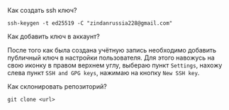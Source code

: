 Как создать ssh ключ?

`ssh-keygen -t ed25519 -C "zindanrussia228@gmail.com"`

Как добавить ключ в аккаунт?

После того как была создана учётную запись необходимо добавить публичный ключ в настройки пользователя. Для этого навожусь на свою иконку в правом верхнем углу, выбераю пункт `Settings`, нахожу слева пункт `SSH and GPG keys`, нажимаю на кнопку `New SSH key`.

Как склонировать репозиторий?

`git clone <url>`
